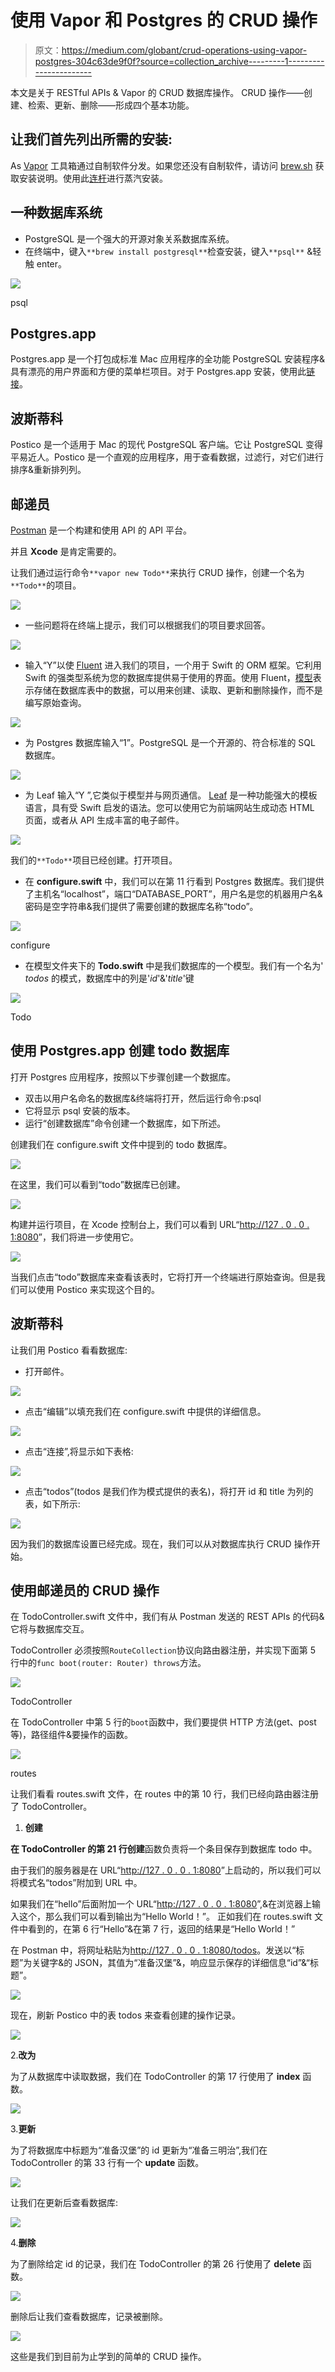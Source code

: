 # 使用 Vapor 和 Postgres 的 CRUD 操作

> 原文：<https://medium.com/globant/crud-operations-using-vapor-postgres-304c63de9f0f?source=collection_archive---------1----------------------->

本文是关于 RESTful APIs & Vapor 的 CRUD 数据库操作。
CRUD 操作——创建、检索、更新、删除——形成四个基本功能。

## 让我们首先列出所需的安装:

As [Vapor](https://docs.vapor.codes/) 工具箱通过自制软件分发。如果您还没有自制软件，请访问 [brew.sh](https://brew.sh/) 获取安装说明。使用此[连杆](https://docs.vapor.codes/install/macos/)进行蒸汽安装。

## 一种数据库系统

*   PostgreSQL 是一个强大的开源对象关系数据库系统。
*   在终端中，键入`**brew install postgresql**`检查安装，键入`**psql**` &轻触 enter。

![](img/3bc77c2fd873194b580a8b9dd2ba5c04.png)

psql

## Postgres.app

Postgres.app 是一个打包成标准 Mac 应用程序的全功能 PostgreSQL 安装程序&具有漂亮的用户界面和方便的菜单栏项目。对于 Postgres.app 安装，使用此[链接](https://postgresapp.com/)。

## 波斯蒂科

Postico 是一个适用于 Mac 的现代 PostgreSQL 客户端。它让 PostgreSQL 变得平易近人。Postico 是一个直观的应用程序，用于查看数据，过滤行，对它们进行排序&重新排列列。

## 邮递员

[Postman](https://www.postman.com/downloads/) 是一个构建和使用 API 的 API 平台。

并且 **Xcode** 是肯定需要的。

让我们通过运行命令`**vapor new Todo**`来执行 CRUD 操作，创建一个名为`**Todo**`的项目。

![](img/e706f626717481310ddc073e4775f9b1.png)

*   一些问题将在终端上提示，我们可以根据我们的项目要求回答。

![](img/c8272ce356ab9f8a4bd0b5d9afc69395.png)

*   输入“Y”以使 [Fluent](https://docs.vapor.codes/fluent/overview/) 进入我们的项目，一个用于 Swift 的 ORM 框架。它利用 Swift 的强类型系统为您的数据库提供易于使用的界面。使用 Fluent，[模型](https://docs.vapor.codes/fluent/model/)表示存储在数据库表中的数据，可以用来创建、读取、更新和删除操作，而不是编写原始查询。

![](img/065aa8c75797c37a611d39744d150ae1.png)

*   为 Postgres 数据库输入“1”。PostgreSQL 是一个开源的、符合标准的 SQL 数据库。

![](img/1f538b54f2724ecff678361259827d13.png)

*   为 Leaf 输入“Y ”,它类似于模型并与网页通信。
    [Leaf](https://docs.vapor.codes/leaf/getting-started/) 是一种功能强大的模板语言，具有受 Swift 启发的语法。您可以使用它为前端网站生成动态 HTML 页面，或者从 API 生成丰富的电子邮件。

![](img/edf9ce80249f175319cfa56f0783f0e9.png)

我们的`**Todo**`项目已经创建。打开项目。

*   在 **configure.swift** 中，我们可以在第 11 行看到 Postgres 数据库。我们提供了主机名“localhost”，端口“DATABASE_PORT”，用户名是您的机器用户名&密码是空字符串&我们提供了需要创建的数据库名称“todo”。

![](img/28d5c5c83763a0eba4a78012c2f8cf5e.png)

configure

*   在模型文件夹下的 **Todo.swift** 中是我们数据库的一个模型。我们有一个名为' *todos* 的模式，数据库中的列是'*id*'&'*title*'键

![](img/487df44c0f319ab15e80d8f5ae44fbd5.png)

Todo

## 使用 Postgres.app 创建 todo 数据库

打开 Postgres 应用程序，按照以下步骤创建一个数据库。

*   双击以用户名命名的数据库&终端将打开，然后运行命令:psql
*   它将显示 psql 安装的版本。
*   运行“创建数据库<database name="">”命令创建一个数据库，如下所述。</database>

创建我们在 configure.swift 文件中提到的 todo 数据库。

![](img/909e52d407b54922e64099b94cea3312.png)

在这里，我们可以看到“todo”数据库已创建。

![](img/ab0ad2e344751bc31601247d400a3b95.png)

构建并运行项目，在 Xcode 控制台上，我们可以看到 URL“[http://127 . 0 . 0 . 1:8080](http://127.0.0.1:8080/todos)”，我们将进一步使用它。

![](img/10e236ebcbd75082b44ef6082e2b97cf.png)

当我们点击“todo”数据库来查看该表时，它将打开一个终端进行原始查询。但是我们可以使用 Postico 来实现这个目的。

## 波斯蒂科

让我们用 Postico 看看数据库:

*   打开邮件。

![](img/4f9a280a7835567c566242e5ee2ba89c.png)

*   点击“编辑”以填充我们在 configure.swift 中提供的详细信息。

![](img/b8db5e56f66b922dde922311bbee87de.png)

*   点击“连接”,将显示如下表格:

![](img/b4828f0430e14559e225cea7205ab839.png)

*   点击“todos”(todos 是我们作为模式提供的表名)，将打开 id 和 title 为列的表，如下所示:

![](img/3ba8dbe6947aa510016c7d678fca36a4.png)

因为我们的数据库设置已经完成。现在，我们可以从对数据库执行 CRUD 操作开始。

## 使用邮递员的 CRUD 操作

在 TodoController.swift 文件中，我们有从 Postman 发送的 REST APIs 的代码&它将与数据库交互。

TodoController 必须按照`RouteCollection`协议向路由器注册，并实现下面第 5 行中的`func boot(router: Router) throws`方法。

![](img/83307da75638e8bc1f1cba1b7e56101b.png)

TodoController

在 TodoController 中第 5 行的`boot`函数中，我们要提供 HTTP 方法(get、post 等)，路径组件&要操作的函数。

![](img/7209f99edb4728f17beec0ab0b5186ce.png)

routes

让我们看看 routes.swift 文件，在 routes 中的第 10 行，我们已经向路由器注册了 TodoController。

1.  **创建**

**在 TodoController 的第 21 行创建**函数负责将一个条目保存到数据库 todo 中。

由于我们的服务器是在 URL“[http://127 . 0 . 0 . 1:8080](http://127.0.0.1:8080/todos)”上启动的，所以我们可以将模式名“todos”附加到 URL 中。

如果我们在“hello”后面附加一个 URL“[http://127 . 0 . 0 . 1:8080](http://127.0.0.1:8080/todos)”,&在浏览器上输入这个，那么我们可以看到输出为“Hello World！”。
正如我们在 routes.swift 文件中看到的，在第 6 行“Hello”&在第 7 行，返回的结果是“Hello World！”

在 Postman 中，将网址粘贴为[http://127 . 0 . 0 . 1:8080/todos](http://127.0.0.1:8080/todos)。发送以“标题”为关键字&的 JSON，其值为“准备汉堡”&，响应显示保存的详细信息“id”&“标题”。

![](img/019ca5d556da37e258a110139ccd86ae.png)

现在，刷新 Postico 中的表 todos 来查看创建的操作记录。

![](img/c6e66f651a8812d947d9a4486dc1f6ca.png)

2.**改为**

为了从数据库中读取数据，我们在 TodoController 的第 17 行使用了 **index** 函数。

![](img/9da8c5f6efb4cf3a6635ab2d7188ea81.png)

3.**更新**

为了将数据库中标题为“准备汉堡”的 id 更新为“准备三明治”,我们在 TodoController 的第 33 行有一个 **update** 函数。

![](img/50536d194c6c9cd975ea64e082034855.png)

让我们在更新后查看数据库:

![](img/6a862278083284cb090916104fb50ea3.png)

4.**删除**

为了删除给定 id 的记录，我们在 TodoController 的第 26 行使用了 **delete** 函数。

![](img/840c48a720f5b38b0b8f8eb2527f5fed.png)

删除后让我们查看数据库，记录被删除。

![](img/fa67e1c85e1ecd2bc281ddc6a91f8725.png)

这些是我们到目前为止学到的简单的 CRUD 操作。